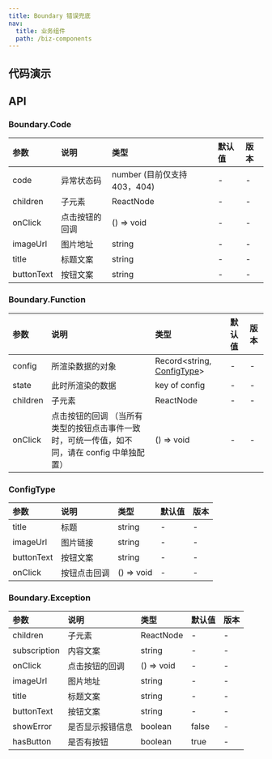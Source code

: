 ```yaml
---
title: Boundary 错误兜底
nav:
  title: 业务组件
  path: /biz-components
---
```


## 代码演示

<!-- prettier-ignore -->
<code src="./demo/Function.tsx" title="业务功能兜底展示" ></code>
<code src="./demo/403Code.tsx" title="403 错误码兜底" ></code>
<code src="./demo/404Code.tsx" title="404 错误码兜底"></code>
<code src="./demo/ErrorException.tsx" title="JS Error 兜底报错" description="Exception 使用时只需用该组件将需要兜底的页面包裹,然后子组件报错即可触发。"></code>
<code src="./demo/CompatibleException.tsx" title="兼容性报错" title="Exception 使用时只需用该组件将需要兜底的页面包裹,应用判断是否存在兼容性问题传值即可"></code>

## API

### Boundary.Code

| 参数       | 说明           | 类型                         | 默认值 | 版本 |
| :--------- | :------------- | :--------------------------- | :----- | :--- |
| code       | 异常状态码     | number (目前仅支持 403，404) | -      | -    |
| children   | 子元素         | ReactNode                    | -      | -    |
| onClick    | 点击按钮的回调 | () => void                   | -      | -    |
| imageUrl   | 图片地址       | string                       | -      | -    |
| title      | 标题文案       | string                       | -      | -    |
| buttonText | 按钮文案       | string                       | -      | -    |

### Boundary.Function

| 参数 | 说明 | 类型 | 默认值 | 版本 |
| :-- | :-- | :-- | :-- | :-- |
| config | 所渲染数据的对象 | Record<string, [ConfigType](boundary#ConfigType)> | - | - |
| state | 此时所渲染的数据 | key of config | - | - |
| children | 子元素 | ReactNode | - | - |
| onClick | 点击按钮的回调 （当所有类型的按钮点击事件一致时，可统一传值，如不同，请在 config 中单独配置） | () => void | - | - |

### ConfigType

| 参数       | 说明         | 类型       | 默认值 | 版本 |
| :--------- | :----------- | :--------- | :----- | :--- |
| title      | 标题         | string     | -      | -    |
| imageUrl   | 图片链接     | string     | -      | -    |
| buttonText | 按钮文案     | string     | -      | -    |
| onClick    | 按钮点击回调 | () => void | -      | -    |

### Boundary.Exception

| 参数         | 说明             | 类型       | 默认值 | 版本 |
| :----------- | :--------------- | :--------- | :----- | :--- |
| children     | 子元素           | ReactNode  | -      | -    |
| subscription | 内容文案         | string     | -      | -    |
| onClick      | 点击按钮的回调   | () => void | -      | -    |
| imageUrl     | 图片地址         | string     | -      | -    |
| title        | 标题文案         | string     | -      | -    |
| buttonText   | 按钮文案         | string     | -      | -    |
| showError    | 是否显示报错信息 | boolean    | false  | -    |
| hasButton    | 是否有按钮       | boolean    | true   | -    |
